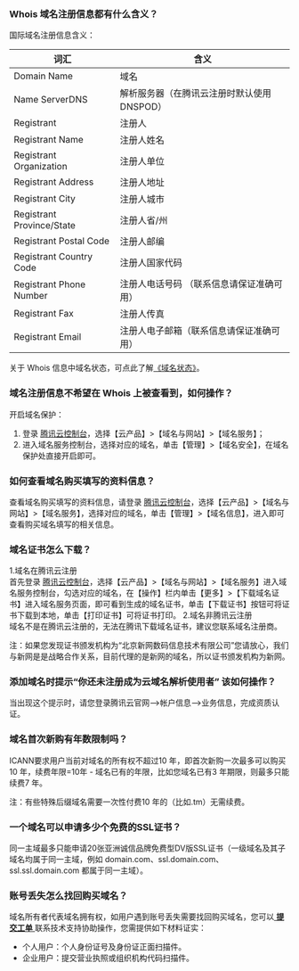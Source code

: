 ###  Whois 域名注册信息都有什么含义？
国际域名注册信息含义：

|词汇|含义|
|----|----|
|Domain Name|域名|
|Name ServerDNS |解析服务器（在腾讯云注册时默认使用 DNSPOD）|
|Registrant| 注册人|
|Registrant Name |注册人姓名|
|Registrant Organization|注册人单位|
|Registrant Address|注册人地址|
|Registrant City|注册人城市|
|Registrant Province/State|注册人省/州|
|Registrant Postal Code|注册人邮编|
|Registrant Country Code|注册人国家代码|
|Registrant Phone Number|注册人电话号码 （联系信息请保证准确可用）|
|Registrant Fax|注册人传真|
|Registrant Email|注册人电子邮箱（联系信息请保证准确可用）|
关于 Whois 信息中域名状态，可点此了解[《域名状态》](https://cloud.tencent.com/document/product/242/7924)。

### 域名注册信息不希望在 Whois 上被查看到，如何操作？
开启域名保护：  
1. 登录 [腾讯云控制台](https://console.cloud.tencent.com/)，选择【云产品】>【域名与网站】>【域名服务】；   
2. 进入域名服务控制台，选择对应的域名，单击【管理】>【域名安全】，在域名保护处直接开启即可。

###  如何查看域名购买填写的资料信息？
查看域名购买填写的资料信息，请登录 [腾讯云控制台](https://console.cloud.tencent.com/)，选择【云产品】>【域名与网站】>【域名服务】，选择对应的域名，单击【管理】>【域名信息】，进入即可查看购买域名填写的相关信息。

### 域名证书怎么下载？
1.域名在腾讯云注册   
首先登录 [腾讯云控制台](https://console.cloud.tencent.com/)，选择【云产品】>【域名与网站】>【域名服务】进入域名服务控制台，勾选对应的域名，在【操作】栏内单击【更多】>【下载域名证书】进入域名服务页面，即可看到生成的域名证书，单击【下载证书】按钮可将证书下载到本地，单击【打印证书】可将证书打印。 
2.域名非腾讯云注册   
域名不是在腾讯云注册的，无法在腾讯下载域名证书，建议您联系域名注册商。

注：如果您发现证书颁发机构为“北京新网数码信息技术有限公司”您请放心，我们与新网是是战略合作关系，目前代理的是新网的域名，所以证书颁发机构为新网。

### 添加域名时提示“你还未注册成为云域名解析使用者” 该如何操作？
当出现这个提示时，请您登录腾讯云官网-->帐户信息-->业务信息，完成资质认证。
### 域名首次新购有年数限制吗？
ICANN要求用户当前对域名的所有权不超过10 年，即首次新购一次最多可以购买10 年，续费年限=10年 - 域名已有的年限，比如您域名已有3 年期限，则最多只能续费7 年。 
 
注：有些特殊后缀域名需要一次性付费10 年的（比如.tm）无需续费。

### 一个域名可以申请多少个免费的SSL证书？
同一主域最多只能申请20张亚洲诚信品牌免费型DV版SSL证书（一级域名及其子域名均属于同一主域，例如 domain.com、ssl.domain.com、ssl.ssl.domain.com 都属于同一主域）。

### 账号丢失怎么找回购买域名？
域名所有者代表域名拥有权，如用户遇到账号丢失需要找回购买域名，您可以[ __提交工单__ ](https://console.cloud.tencent.com/workorder/category)联系技术支持协助操作，您需提供如下材料证实：


- 个人用户：个人身份证号及身份证正面扫描件。
- 企业用户：提交营业执照或组织机构代码扫描件。
